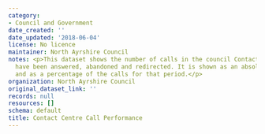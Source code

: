 ```yaml
---
category:
- Council and Government
date_created: ''
date_updated: '2018-06-04'
license: No licence
maintainer: North Ayrshire Council
notes: <p>This dataset shows the number of calls in the council Contact Centre that
  have been answered, abandoned and redirected. It is shown as an absolute number
  and as a percentage of the calls for that period.</p>
organization: North Ayrshire Council
original_dataset_link: ''
records: null
resources: []
schema: default
title: Contact Centre Call Performance
---
```

